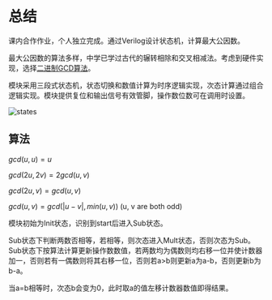 # 总结

课内合作作业，个人独立完成。通过Verilog设计状态机，计算最大公因数。

最大公因数的算法多样，中学已学过古代的辗转相除和交叉相减法。考虑到硬件实现，选择[二进制GCD算法](https://en.wikipedia.org/wiki/Binary_GCD_algorithm)。

模块采用三段式状态机，状态切换和数值计算为时序逻辑实现，次态计算通过组合逻辑实现。模块提供复位和输出信号有效管脚，操作数位数可在调用时设置。

![states](./images/State.png)

## 算法

$gcd(u,u) = u$

$gcd(2u,2v) = 2gcd(u,v)$

$gcd(2u,v) = gcd(u,v)$

$gcd(u,v) = gcd(|u-v|, min(u,v))$ (u, v are both odd)

模块初始为Init状态，识别到start后进入Sub状态。

Sub状态下判断两数否相等，若相等，则次态进入Mult状态，否则次态为Sub。Sub状态下按算法计算更新操作数数值，若两数均为偶数则均右移一位并使计数器加一，否则若有一偶数则将其右移一位，否则若a>b则更新a为a-b，否则更新b为b-a。

当a=b相等时，次态b会变为0，此时取a的值左移计数器数值即得结果。